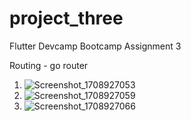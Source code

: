 # project_three
Flutter Devcamp Bootcamp Assignment 3

Routing - go router

1) ![Screenshot_1708927053](https://github.com/iamkunalpitale/project_three/assets/26413565/e9e114b7-88c4-4305-9a88-f118e81d08f8)
2) ![Screenshot_1708927059](https://github.com/iamkunalpitale/project_three/assets/26413565/2da99293-37b4-43b2-a574-11436c41cc4f)
3) ![Screenshot_1708927066](https://github.com/iamkunalpitale/project_three/assets/26413565/ce2fdc44-2119-4cdd-9510-fa135cde7ebf)


